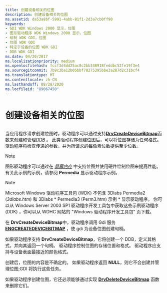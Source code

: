 ```yaml
---
title: 创建设备相关的位图
description: 创建设备相关的位图
ms.assetid: da53a8bf-5991-4abb-81f1-2d3a7cb0ff90
keywords:
- GDI WDK Windows 2000 显示，位图
- 图形驱动程序 WDK Windows 2000 显示，位图
- 绘制 WDK GDI，位图
- 位图 WDK GDI
- 特定于设备的位图 WDK GDI
- DDB WDK GDI
ms.date: 04/20/2017
ms.localizationpriority: medium
ms.openlocfilehash: fccf3d4dd25ac8c2bb348918feddbc52fe19f3e4
ms.sourcegitcommit: 7b9c3ba12b05bbf78275395bbe3a287d2c31bcf4
ms.translationtype: MT
ms.contentlocale: zh-CN
ms.lasthandoff: 08/28/2020
ms.locfileid: "89067450"
---
```

# <a name="creating-device-dependent-bitmaps"></a>创建设备相关的位图


## <span id="ddk_creating_device_dependent_bitmaps_gg"></span><span id="DDK_CREATING_DEVICE_DEPENDENT_BITMAPS_GG"></span>

当应用程序请求创建位图时，驱动程序可以通过支持[**DrvCreateDeviceBitmap**](/windows/desktop/api/winddi/nf-winddi-drvcreatedevicebitmap)函数来创建和管理[*DDB*](/windows/desktop/gdi/device-dependent-bitmaps) 。 此类驱动程序创建位图后，可以将位图存储为任何格式。 驱动程序将检查传递的参数，并为所请求的每像素位数提供至少位数。

> [!NOTE]
> 图形驱动程序可以通过在 [*屏幕内存*](video-present-network-terminology.md#off_screen_memory) 中支持位图并使用硬件绘制位图来提高性能。 有关此示例的示例，请参阅 **Permedia** 显示驱动程序示例。


> [!NOTE]
> Microsoft Windows 驱动程序工具包 (WDK) 不包含 3Dlabs Permedia2 (*3dlabs.htm*) 和 3Dlabs * Permedia3 (Perm3.htm) 示例 * 显示驱动程序。 你可以从 Windows Server 2003 SP1 驱动程序开发工具包中获取这些示例驱动程序 (DDK) ，你可以从 WDHC 网站的 "Windows 驱动程序开发工具包" 页下载。

在 **DrvCreateDeviceBitmap**中，驱动程序调用 Gdi 服务 [**ENGCREATEDEVICEBITMAP**](/windows/desktop/api/winddi/nf-winddi-engcreatedevicebitmap) ，使 gdi 为设备位图创建句柄。

如果驱动程序支持 **DrvCreateDeviceBitmap**，它将创建一个 DDB，定义其格式，并向其返回一个句柄。 驱动程序控制位图的存储位置和格式。 驱动程序应支持与设备表面最接近的颜色格式。

创建后，位图的内容是不确定的。 如果驱动程序返回 **NULL**，则它不会创建并管理位图;GDI 将执行这些任务。

如果驱动程序创建位图，它还必须能够通过实现 [**DrvDeleteDeviceBitmap**](/windows/desktop/api/winddi/nf-winddi-drvdeletedevicebitmap) 函数来删除它们。

 

